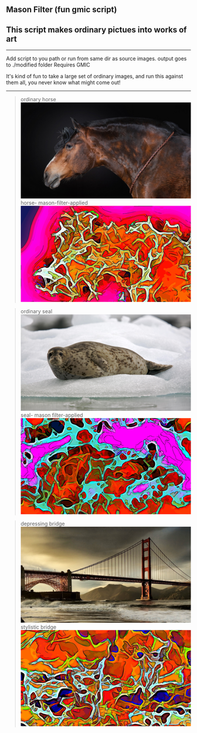 ## Mason Filter (fun gmic script)
## This script makes ordinary pictues into works of art

----

Add script to you path or run from same dir as source images.
output goes to ./modified folder
Requires GMIC

It's kind of fun to take a large set of ordinary images, and run this against them all, you never know what might come out!

----

>ordinary horse
>![ordinary horse](./examples/00001.jpg)
>horse- mason-filter-applied
>![horse- mason-filter-applied](examples/mason00001.jpg)

>ordinary seal
>![ordinary seal](examples/00002.jpg)
>seal- mason filter-applied
>![seal- mason filter-applied](examples/mason00002.jpg)

>depressing bridge
>![depressing bridge](examples/00003.jpg)
>stylistic bridge
>![stylistic bridge](examples/mason00003.jpg)